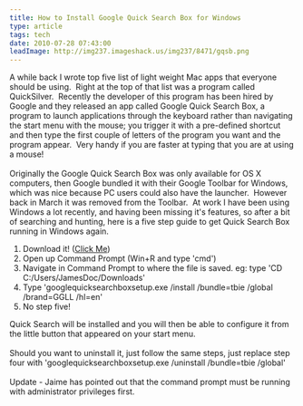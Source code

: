 ```yaml
---
title: How to Install Google Quick Search Box for Windows
type: article
tags: tech
date: 2010-07-28 07:43:00
leadImage: http://img237.imageshack.us/img237/8471/gqsb.png
---
```

A while back I wrote top five list of light weight Mac apps that everyone should be using. &nbsp;Right at the top of that list was a program called QuickSilver. &nbsp;Recently the developer of this program has been hired by Google and they released an app called Google Quick Search Box, a program to launch applications through the keyboard rather than navigating the start menu with the mouse; you trigger it with a pre-defined shortcut and then type the first couple of letters of the program you want and the program appear. &nbsp;Very handy if you are faster at typing that you are at using a mouse!<br /><br />Originally the Google Quick Search Box was only&nbsp;available&nbsp;for OS X computers, then Google bundled it with their Google Toolbar for Windows, which was nice because PC users could also have the launcher. &nbsp;However back in March it was removed from the Toolbar. &nbsp;At work I have been using Windows a lot recently, and having been missing it's features, so after a bit of searching and hunting, here is a five step guide to get Quick Search Box running in Windows again.<br /><ol><li>Download it! (<a href="http://dl.google.com/quick_search_box/1.2.1151.245/googlequicksearchboxsetup.exe">Click Me</a>)</li><li>Open up Command Prompt (Win+R and type 'cmd')</li><li>Navigate in Command Prompt to where the file is saved. eg: type 'CD C:/Users/JamesDoc/Downloads'</li><li>Type 'googlequicksearchboxsetup.exe /install /bundle=tbie /global /brand=GGLL /hl=en'</li><li>No step five!</li></ol><div>Quick Search will be installed and you will then be able to configure it from the little button that appeared on your start menu.</div><div><br /></div><div>Should you want to uninstall it, just follow the same steps, just replace step four with 'googlequicksearchboxsetup.exe /uninstall /bundle=tbie /global'<br /><br />Update - Jaime has pointed out that the command prompt must be running with administrator&nbsp;privileges&nbsp;first.</div><div class="blogger-post-footer"><img width='1' height='1' src='https://blogger.googleusercontent.com/tracker/31453821-6121780115949327203?l=www.jamesdoc.co.uk' alt='' /></div>
